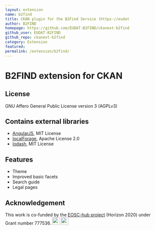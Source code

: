```yaml
---
layout: extension
name: b2find
title: CKAN plugin for the B2Find Service (https-//eudat
author: B2FIND
homepage: https://github.com/EUDAT-B2FIND/ckanext-b2find
github_user: EUDAT-B2FIND
github_repo: ckanext-b2find
category: Extension
featured: 
permalink: /extension/b2find/
---
```



B2FIND extension for CKAN
=========================

License
-------

GNU Affero General Public License version 3 (AGPLv3)

Contains external libraries
---------------------------

-   [AngularJS](http://angularjs.org/), MIT License
-   [localForage](https://mozilla.github.io/localForage), Apache License
    2.0
-   [lodash](https://lodash.com/), MIT License

Features
--------

-   Theme
-   Improved basic facets
-   Search guide
-   Legal pages

Acknowledgement
---------------

This work is co-funded by the [EOSC-hub project](http://eosc-hub.eu/)
(Horizon 2020) under Grant number 777536.
<img src="https://wiki.eosc-hub.eu/download/attachments/1867786/eu%20logo.jpeg?version=1&modificationDate=1459256840098&api=v2" height="24">
<img src="https://wiki.eosc-hub.eu/download/attachments/18973612/eosc-hub-web.png?version=1&modificationDate=1516099993132&api=v2" height="24">

